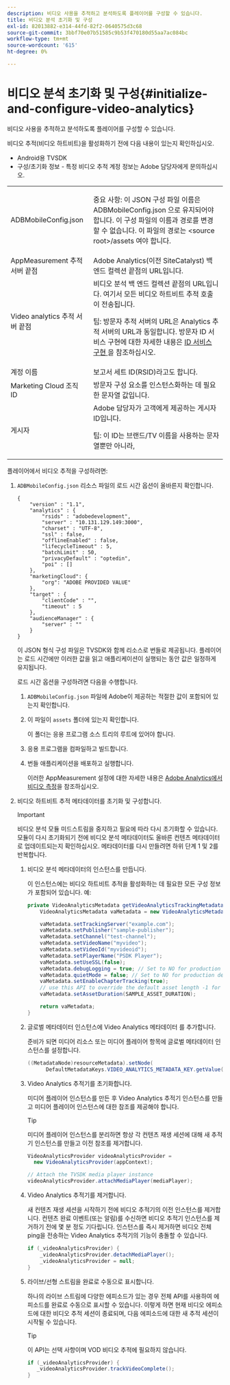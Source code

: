 ```yaml
---
description: 비디오 사용을 추적하고 분석하도록 플레이어를 구성할 수 있습니다.
title: 비디오 분석 초기화 및 구성
exl-id: 82013882-e314-44fd-82f2-0640575d3c68
source-git-commit: 3bbf70e07b51585c9b53f470180d55aa7ac084bc
workflow-type: tm+mt
source-wordcount: '615'
ht-degree: 0%

---
```


# 비디오 분석 초기화 및 구성{#initialize-and-configure-video-analytics}

비디오 사용을 추적하고 분석하도록 플레이어를 구성할 수 있습니다.

비디오 추적(비디오 하트비트)을 활성화하기 전에 다음 내용이 있는지 확인하십시오.

* Android용 TVSDK
* 구성/초기화 정보 - 특정 비디오 추적 계정 정보는 Adobe 담당자에게 문의하십시오.

<table id="table_3565328ABBEE4605A92EAE1ADE5D6F84"> 
 <tbody> 
  <tr> 
   <td colname="col1"> <span class="filepath"> ADBMobileConfig.json  </span> </td> 
   <td colname="col2"> <p>중요 사항:  이 JSON 구성 파일 이름은 <span class="codeph"> ADBMobileConfig.json </span>으로 유지되어야 합니다. 이 구성 파일의 이름과 경로를 변경할 수 없습니다. 이 파일의 경로는 <span class="codeph"> &lt;source root&gt;/assets </span>여야 합니다. </p> </td> 
  </tr> 
  <tr> 
   <td colname="col1"> AppMeasurement 추적 서버 끝점 </td> 
   <td colname="col2"> Adobe Analytics(이전 SiteCatalyst) 백 엔드 컬렉션 끝점의 URL입니다. </td> 
  </tr> 
  <tr> 
   <td colname="col1"> Video analytics 추적 서버 끝점 </td> 
   <td colname="col2"> 비디오 분석 백 엔드 컬렉션 끝점의 URL입니다. 여기서 모든 비디오 하트비트 추적 호출이 전송됩니다. <p>팁:  방문자 추적 서버의 URL은 Analytics 추적 서버의 URL과 동일합니다. 방문자 ID 서비스 구현에 대한 자세한 내용은 <a href="https://experienceleague.adobe.com/docs/id-service/using/implementation/setup-target.html?lang=en" format="html" scope="external"> ID 서비스 구현 </a> 을 참조하십시오. </p> </td> 
  </tr> 
  <tr> 
   <td colname="col1"> 계정 이름 </td> 
   <td colname="col2"> 보고서 세트 ID(RSID)라고도 합니다. </td> 
  </tr> 
  <tr> 
   <td colname="col1"> Marketing Cloud 조직 ID </td> 
   <td colname="col2"> 방문자 구성 요소를 인스턴스화하는 데 필요한 문자열 값입니다. </td> 
  </tr> 
  <tr> 
   <td colname="col1"> 게시자 </td> 
   <td colname="col2"> Adobe 담당자가 고객에게 제공하는 게시자 ID입니다. <p>팁:  이 ID는 브랜드/TV 이름을 사용하는 문자열뿐만 아니라, </p> </td> 
  </tr> 
 </tbody> 
</table>

플레이어에서 비디오 추적을 구성하려면:

1. `ADBMobileConfig.json` 리소스 파일의 로드 시간 옵션이 올바른지 확인합니다.

   ```
   { 
       "version" : "1.1", 
       "analytics" : { 
           "rsids" : "adobedevelopment", 
           "server" : "10.131.129.149:3000", 
           "charset" : "UTF-8", 
           "ssl" : false, 
           "offlineEnabled" : false, 
           "lifecycleTimeout" : 5, 
           "batchLimit" : 50, 
           "privacyDefault" : "optedin", 
           "poi" : [] 
       }, 
       "marketingCloud": { 
           "org": "ADOBE PROVIDED VALUE"  
       }, 
       "target" : { 
           "clientCode" : "", 
           "timeout" : 5 
       }, 
       "audienceManager" : { 
           "server" : "" 
       } 
   }
   ```

   이 JSON 형식 구성 파일은 TVSDK와 함께 리소스로 번들로 제공됩니다. 플레이어는 로드 시간에만 이러한 값을 읽고 애플리케이션이 실행되는 동안 값은 일정하게 유지됩니다.

   로드 시간 옵션을 구성하려면 다음을 수행합니다.

   1. `ADBMobileConfig.json` 파일에 Adobe이 제공하는 적절한 값이 포함되어 있는지 확인합니다.
   1. 이 파일이 `assets` 폴더에 있는지 확인합니다.

      이 폴더는 응용 프로그램 소스 트리의 루트에 있어야 합니다.
   1. 응용 프로그램을 컴파일하고 빌드합니다.
   1. 번들 애플리케이션을 배포하고 실행합니다.

      이러한 AppMeasurement 설정에 대한 자세한 내용은 [Adobe Analytics에서 비디오 측정](https://experienceleague.adobe.com/docs/media-analytics/using/media-overview.html?lang=en)을 참조하십시오.
1. 비디오 하트비트 추적 메타데이터를 초기화 및 구성합니다.

   >[!IMPORTANT]
   >
   >비디오 분석 모듈 미드스트림을 중지하고 필요에 따라 다시 초기화할 수 있습니다. 모듈이 다시 초기화되기 전에 비디오 분석 메타데이터도 올바른 컨텐츠 메타데이터로 업데이트되는지 확인하십시오. 메타데이터를 다시 만들려면 하위 단계 1 및 2를 반복합니다.

   1. 비디오 분석 메타데이터의 인스턴스를 만듭니다.

      이 인스턴스에는 비디오 하트비트 추적을 활성화하는 데 필요한 모든 구성 정보가 포함되어 있습니다. 예:

      ```java
      private VideoAnalyticsMetadata getVideoAnalyticsTrackingMetadata() { 
          VideoAnalyticsMetadata vaMetadata = new VideoAnalyticsMetadata(); 
      
          vaMetadata.setTrackingServer("example.com"); 
          vaMetadata.setPublisher("sample-publisher"); 
          vaMetadata.setChannel("test-channel"); 
          vaMetadata.setVideoName("myvideo"); 
          vaMetadata.setVideoId("myvideoid"); 
          vaMetadata.setPlayerName("PSDK Player"); 
          vaMetadata.setUseSSL(false); 
          vaMetadata.debugLogging = true; // Set to NO for production deployment. 
          vaMetadata.quietMode = false; // Set to NO for production deployment. 
          vaMetadata.setEnableChapterTracking(true); 
          // use this API to override the default asset length -1 for live streams 
          vaMetadata.setAssetDuration(SAMPLE_ASSET_DURATION); 
      
          return vaMetadata; 
      }
      ```

   1. 글로벌 메타데이터 인스턴스에 Video Analytics 메타데이터 를 추가합니다.

      준비가 되면 미디어 리소스 또는 미디어 플레이어 항목에 글로벌 메타데이터 인스턴스를 설정합니다.

      ```java
      ((MetadataNode)resourceMetadata).setNode( 
            DefaultMetadataKeys.VIDEO_ANALYTICS_METADATA_KEY.getValue(), vaMetadata);
      ```

   1. Video Analytics 추적기를 초기화합니다.

      미디어 플레이어 인스턴스를 만든 후 Video Analytics 추적기 인스턴스를 만들고 미디어 플레이어 인스턴스에 대한 참조를 제공해야 합니다.

      >[!TIP]
      >
      >미디어 플레이어 인스턴스를 분리하면 항상 각 컨텐츠 재생 세션에 대해 새 추적기 인스턴스를 만들고 이전 참조를 제거합니다.

      ```java
      VideoAnalyticsProvider videoAnalyticsProvider =  
        new VideoAnalyticsProvider(appContext); 
      
      // Attach the TVSDK media player instance 
      videoAnalyticsProvider.attachMediaPlayer(mediaPlayer); 
      ```

   1. Video Analytics 추적기를 제거합니다.

      새 컨텐츠 재생 세션을 시작하기 전에 비디오 추적기의 이전 인스턴스를 제거합니다. 컨텐츠 완료 이벤트(또는 알림)를 수신하면 비디오 추적기 인스턴스를 제거하기 전에 몇 분 정도 기다립니다. 인스턴스를 즉시 제거하면 비디오 전체 ping을 전송하는 Video Analytics 추적기의 기능이 충돌할 수 있습니다.

      ```java
      if (_videoAnalyticsProvider) { 
          _videoAnalyticsProvider.detachMediaPlayer(); 
          _videoAnalyticsProvider = null; 
      }
      ```

   1. 라이브/선형 스트림을 완료로 수동으로 표시합니다.

      하나의 라이브 스트림에 다양한 에피소드가 있는 경우 전체 API를 사용하여 에피소드를 완료로 수동으로 표시할 수 있습니다. 이렇게 하면 현재 비디오 에피소드에 대한 비디오 추적 세션이 종료되며, 다음 에피소드에 대한 새 추적 세션이 시작될 수 있습니다.

      >[!TIP]
      >
      >이 API는 선택 사항이며 VOD 비디오 추적에 필요하지 않습니다.

      ```java
      if (_videoAnalyticsProvider) { 
         _videoAnalyticsProvider.trackVideoComplete();    
      }
      ```
